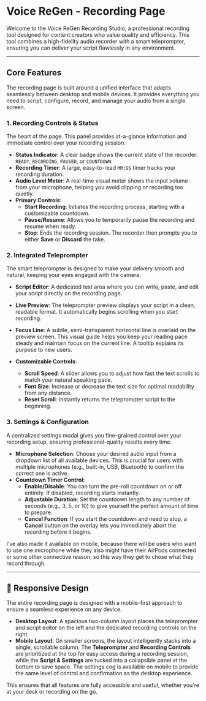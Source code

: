 

# Voice ReGen - Recording Page

Welcome to the Voice ReGen Recording Studio, a professional recording tool designed for content creators who value quality and efficiency. This tool combines a high-fidelity audio recorder with a smart teleprompter, ensuring you can deliver your script flawlessly in any environment.


---

## Core Features

The recording page is built around a unified interface that adapts seamlessly between desktop and mobile devices. It provides everything you need to script, configure, record, and manage your audio from a single screen.

### 1. Recording Controls & Status

The heart of the page. This panel provides at-a-glance information and immediate control over your recording session.

* **Status Indicator**: A clear badge shows the current state of the recorder: `READY`, `RECORDING`, `PAUSED`, or `COUNTDOWN`.
* **Recording Timer**: A large, easy-to-read `MM:SS` timer tracks your recording duration.
* **Audio Level Meter**: A real-time visual meter shows the input volume from your microphone, helping you avoid clipping or recording too quietly.
* **Primary Controls**:
    * **Start Recording**: Initiates the recording process, starting with a customizable countdown.
    * **Pause/Resume**: Allows you to temporarily pause the recording and resume when ready.
    * **Stop**: Ends the recording session. The recorder then prompts you to either **Save** or **Discard** the take.

### 2. Integrated Teleprompter

The smart teleprompter is designed to make your delivery smooth and natural, keeping your eyes engaged with the camera.

* **Script Editor**: A dedicated text area where you can write, paste, and edit your script directly on the recording page.
* **Live Preview**: The teleprompter preview displays your script in a clean, readable format. It automatically begins scrolling when you start recording.
* **Focus Line**: A subtle, semi-transparent horizontal line is overlaid on the preview screen. This visual guide helps you keep your reading pace steady and maintain focus on the current line. A tooltip explains its purpose to new users.

* **Customizable Controls**:
    * **Scroll Speed**: A slider allows you to adjust how fast the text scrolls to match your natural speaking pace.
    * **Font Size**: Increase or decrease the text size for optimal readability from any distance.
    * **Reset Scroll**: Instantly returns the teleprompter script to the beginning.

### 3. Settings & Configuration

A centralized settings modal gives you fine-grained control over your recording setup, ensuring professional-quality results every time.

* **Microphone Selection**: Choose your desired audio input from a dropdown list of all available devices. This is crucial for users with multiple microphones (e.g., built-in, USB, Bluetooth) to confirm the correct one is active.
* **Countdown Timer Control**:
    * **Enable/Disable**: You can turn the pre-roll countdown on or off entirely. If disabled, recording starts instantly.
    * **Adjustable Duration**: Set the countdown length to any number of seconds (e.g., 3, 5, or 10) to give yourself the perfect amount of time to prepare.
    * **Cancel Function**: If you start the countdown and need to stop, a **Cancel** button on the overlay lets you immediately abort the recording before it begins.

I've also made it available on mobile, because there will be users who want to use one microphone while they also might have their AirPods connected or some other connective reason, so this way they get to chose what they record through.

---

## 📱 Responsive Design

The entire recording page is designed with a mobile-first approach to ensure a seamless experience on any device.

* **Desktop Layout**: A spacious two-column layout places the teleprompter and script editor on the left and the dedicated recording controls on the right.
* **Mobile Layout**: On smaller screens, the layout intelligently stacks into a single, scrollable column. The **Teleprompter** and **Recording Controls** are prioritized at the top for easy access during a recording session, while the **Script & Settings** are tucked into a collapsible panel at the bottom to save space. The settings cog is available on mobile to provide the same level of control and confirmation as the desktop experience.

This ensures that all features are fully accessible and useful, whether you're at your desk or recording on the go.
```